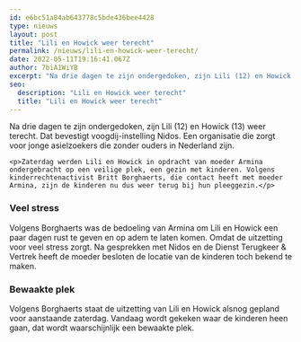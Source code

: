 ```yaml
---
id: e6bc51a84ab643778c5bde436bee4428
type: nieuws
layout: post
title: "Lili en Howick weer terecht"
permalink: /nieuws/lili-en-howick-weer-terecht/
date: 2022-05-11T19:16:41.067Z
author: 7biA1WiYB
excerpt: "Na drie dagen te zijn ondergedoken, zijn Lili (12) en Howick (13) weer terecht. Dat bevestigt voogdij-instelling Nidos. Een organisatie die zorgt voor jonge asielzoekers die zonder ouders in Nederland zijn.  "
seo:
  description: "Lili en Howick weer terecht"
  title: "Lili en Howick weer terecht"
---
```

Na drie dagen te zijn ondergedoken, zijn Lili (12) en Howick (13) weer terecht. Dat bevestigt voogdij-instelling Nidos. Een organisatie die zorgt voor jonge asielzoekers die zonder ouders in Nederland zijn.  

    <p>Zaterdag werden Lili en Howick in opdracht van moeder Armina ondergebracht op een veilige plek, een gezin met kinderen. Volgens kinderrechtenactivist Britt Borghaerts, die contact heeft met moeder Armina, zijn de kinderen nu dus weer terug bij hun pleeggezin.</p>
<h3>Veel stress</h3>
<p>Volgens Borghaerts was de bedoeling van Armina om Lili en Howick een paar dagen rust te geven en op adem te laten komen. Omdat de uitzetting voor veel stress zorgt. Na gesprekken met Nidos en de Dienst Terugkeer &amp; Vertrek heeft de moeder besloten de locatie van de kinderen toch bekend te maken.</p>
<h3>Bewaakte plek</h3>
<p>Volgens Borghaerts staat de uitzetting van Lili en Howick alsnog gepland voor aanstaande zaterdag. Vandaag wordt gekeken waar de kinderen heen gaan, dat wordt waarschijnlijk een bewaakte plek.</p>  
